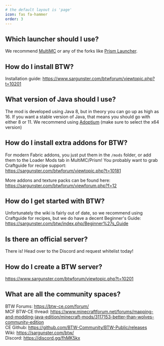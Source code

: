 ```yaml
---
# the default layout is 'page'
icon: fas fa-hammer
order: 3
---
```


## Which launcher should I use?

We recommend [MultiMC](https://multimc.org/) or any of the forks like [Prism Launcher](https://prismlauncher.org/).


## How do I install BTW?

Installation guide: <https://www.sargunster.com/btwforum/viewtopic.php?t=10201>


## What version of Java should I use?

The mod is developed using Java 8, but in theory you can go up as high as 16. If you want a stable version of Java, that means you should go with either 8 or 11. We recommend using [Adoptium](https://adoptium.net/temurin/releases/?version=8) (make sure to select the x64 version)


## How do I install extra addons for BTW?

For modern Fabric addons, you just put them in the `/mods` folder, or add them to the Loader Mods tab in MultiMC/Prism!
You probably want to grab Craftguide for recipe support: <https://sargunster.com/btwforum/viewtopic.php?t=10181>

More addons and texture packs can be found here: <https://sargunster.com/btwforum/viewforum.php?f=12>


## How do I get started with BTW?

Unfortunately the wiki is fairly out of date, so we recommend using Craftguide for recipes, but we do have a decent Beginner's Guide: <https://sargunster.com/btw/index.php/Beginner%27s_Guide>


## Is there an official server?

There is! Head over to the Discord and request whitelist today!


## How do I create a BTW server?

<https://www.sargunster.com/btwforum/viewtopic.php?t=10201>


## What are all the community spaces?

BTW Forums: <https://btw-ce.com/forum/>  
MCF BTW-CE thread:
<https://www.minecraftforum.net/forums/mapping-and-modding-java-edition/minecraft-mods/3117153-better-than-wolves-community-edition>  
CE Github:
<https://github.com/BTW-Community/BTW-Public/releases>  
Wiki: <https://sargunster.com/btw/>  
Discord: <https://discord.gg/fhMK5kx>
